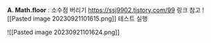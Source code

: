 **A. Math.floor** :  소수점 버리기 https://ssj9902.tistory.com/99 링크 참고
![[Pasted image 20230921101615.png]]
테스트 실행

![[Pasted image 20230921101624.png]]